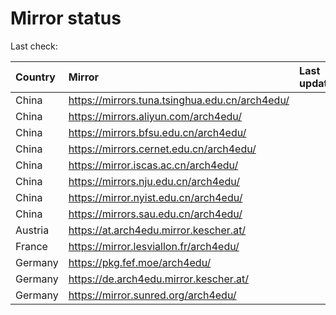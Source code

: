 <script src="./time.js"></script>
# Mirror status
Last check: <script type="text/javascript">localize(1727923960.7971883);</script>

|Country|Mirror|Last update|
|:------|:-----|:----------|
|China|https://mirrors.tuna.tsinghua.edu.cn/arch4edu/|<script type="text/javascript">localize(1727894484);</script>|
|China|https://mirrors.aliyun.com/arch4edu/|<script type="text/javascript">localize(1727894484);</script>|
|China|https://mirrors.bfsu.edu.cn/arch4edu/|<script type="text/javascript">localize(1727894484);</script>|
|China|https://mirrors.cernet.edu.cn/arch4edu/|<script type="text/javascript">localize(1727894484);</script>|
|China|https://mirror.iscas.ac.cn/arch4edu/|<script type="text/javascript">localize(1727894484);</script>|
|China|https://mirrors.nju.edu.cn/arch4edu/|<script type="text/javascript">localize(1727808130);</script>|
|China|https://mirror.nyist.edu.cn/arch4edu/|<script type="text/javascript">localize(1727894484);</script>|
|China|https://mirrors.sau.edu.cn/arch4edu/|<script type="text/javascript">localize(1727894484);</script>|
|Austria|https://at.arch4edu.mirror.kescher.at/|<script type="text/javascript">localize(1727894484);</script>|
|France|https://mirror.lesviallon.fr/arch4edu/|<script type="text/javascript">localize(1727894484);</script>|
|Germany|https://pkg.fef.moe/arch4edu/|<script type="text/javascript">localize(1727894484);</script>|
|Germany|https://de.arch4edu.mirror.kescher.at/|<script type="text/javascript">localize(1727894484);</script>|
|Germany|https://mirror.sunred.org/arch4edu/|<script type="text/javascript">localize(1727894484);</script>|

<script src="./tablefilter/tablefilter.js"></script>
<script src="./table.js"></script>